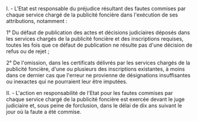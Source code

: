 I. - L'Etat est responsable du préjudice résultant des fautes commises par chaque service chargé de la publicité foncière dans l'exécution de ses attributions, notamment :

1° Du défaut de publication des actes et décisions judiciaires déposés dans les services chargés de la publicité foncière et des inscriptions requises, toutes les fois que ce défaut de publication ne résulte pas d'une décision de refus ou de rejet ;

2° De l'omission, dans les certificats délivrés par les services chargés de la publicité foncière, d'une ou plusieurs des inscriptions existantes, à moins dans ce dernier cas que l'erreur ne provienne de désignations insuffisantes ou inexactes qui ne pourraient leur être imputées.

II. - L'action en responsabilité de l'Etat pour les fautes commises par chaque service chargé de la publicité foncière est exercée devant le juge judiciaire et, sous peine de forclusion, dans le délai de dix ans suivant le jour où la faute a été commise.
